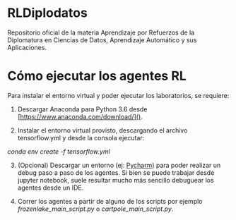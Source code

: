 # RLDiplodatos

Repositorio oficial de la materia Aprendizaje por Refuerzos de la Diplomatura en Ciencias de Datos, Aprendizaje 
Automático y sus Aplicaciones.

# Cómo ejecutar los agentes RL

Para instalar el entorno virtual y poder ejecutar los laboratorios, se requiere:

1. Descargar Anaconda para Python 3.6 desde [https://www.anaconda.com/download/]().

2. Instalar el entorno virtual provisto, descargando el archivo tensorflow.yml y desde la consola ejecutar:

*conda env create -f tensorflow.yml*

3. (Opcional) Descargar un entorno (ej: [Pycharm](https://www.jetbrains.com/pycharm/download/)) para poder realizar un 
debug paso a paso de los agentes. Si bien se puede trabajar desde jupyter notebook, suele resultar mucho más sencillo 
debuguear los agentes desde un IDE.

4. Correr los agentes a partir de alguno de los scripts por ejemplo *frozenlake_main_script.py* o 
*cartpole_main_script.py*.
